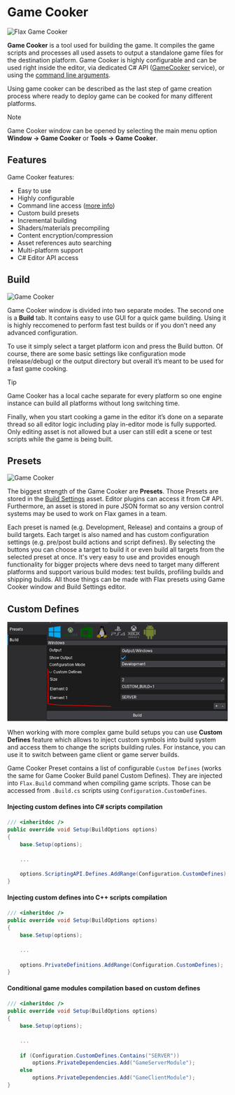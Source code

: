 # Game Cooker

![Flax Game Cooker](media/title.jpg)

**Game Cooker** is a tool used for building the game.
It compiles the game scripts and processes all used assets to output a standalone game files for the destination platform.
Game Cooker is highly configurable and can be used right inside the editor, via dedicated C# API ([GameCooker](https://docs.flaxengine.com/api/FlaxEditor.GameCooker.html) service), or using the [command line arguments](../advanced/command-line-access.md).

Using game cooker can be described as the last step of game creation process where ready to deploy game can be cooked for many different platforms.

> [!NOTE]
> Game Cooker window can be opened by selecting the main menu option **Window -> Game Cooker** or **Tools -> Game Cooker**.

## Features

Game Cooker features:
* Easy to use
* Highly configurable
* Command line access ([more info](../advanced/command-line-access.md))
* Custom build presets
* Incremental building
* Shaders/materials precompiling
* Content encryption/compression
* Asset references auto searching
* Multi-platform support
* C# Editor API access

## Build

![Game Cooker](media/gameCooker1.png)

Game Cooker window is divided into two separate modes. The second one is a **Build** tab.
It contains easy to use GUI for a quick game building.
Using it is highly reccomened to perform fast test builds or if you don't need any advanced configuration.

To use it simply select a target platform icon and press the Build button.
Of course, there are some basic settings like configuration mode (release/debug) or the output directory but overall it’s meant to be used for a fast game cooking.

> [!TIP]
> Game Cooker has a local cache separate for every platform so one engine instance can build all platforms without long switching time.

Finally, when you start cooking a game in the editor it’s done on a separate thread so all editor logic including play in-editor mode is fully supported.
Only editing asset is not allowed but a user can still edit a scene or test scripts while the game is being built.

## Presets

![Game Cooker](media/gameCooker2.png)

The biggest strength of the Game Cooker are **Presets**.
Those Presets are stored in the [Build Settings](../game-settings/build-settings.md) asset. Editor plugins can access it from C# API. Furthermore, an asset is stored in pure JSON format so any version control systems may be used to work on Flax games in a team.

Each preset is named (e.g. Development, Release) and contains a group of build targets.
Each target is also named and has custom configuration settings (e.g. pre/post build actions and script defines).
By selecting the buttons you can choose a target to build it or even build all targets from the selected preset at once.
It's very easy to use and provides enough functionality for bigger projects where devs need to target many different platforms and support various build modes: test builds, profiling builds and shipping builds.
All those things can be made with Flax presets using Game Cooker window and Build Settings editor.

## Custom Defines

![Game Cooker Custom Defines](media/custom-defines.png)

When working with more complex game build setups you can use **Custom Defines** feature which allows to inject custom symbols into build system and access them to change the scripts building rules. For instance, you can use it to switch between game client or game server builds.

Game Cooker Preset contains a list of configurable `Custom Defines` (works the same for Game Cooker Build panel Custom Defines). They are injected into `Flax.Build` command when compiling game scripts. Those can be accessed from `.Build.cs` scripts using `Configuration.CustomDefines`.

#### Injecting custom defines into C# scripts compilation

```cs
/// <inheritdoc />
public override void Setup(BuildOptions options)
{
    base.Setup(options);

    ...

    options.ScriptingAPI.Defines.AddRange(Configuration.CustomDefines);
}
```

#### Injecting custom defines into C++ scripts compilation

```cs
/// <inheritdoc />
public override void Setup(BuildOptions options)
{
    base.Setup(options);

    ...

    options.PrivateDefinitions.AddRange(Configuration.CustomDefines);
}
```

#### Conditional game modules compilation based on custom defines

```cs
/// <inheritdoc />
public override void Setup(BuildOptions options)
{
    base.Setup(options);

    ...

    if (Configuration.CustomDefines.Contains("SERVER"))
        options.PrivateDependencies.Add("GameServerModule");
    else
        options.PrivateDependencies.Add("GameClientModule");
}
```
